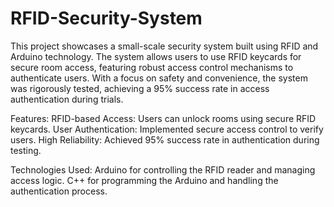 # RFID-Security-System

This project showcases a small-scale security system built using RFID and Arduino technology. The system allows users to use RFID keycards for secure room access, featuring robust access control mechanisms to authenticate users. With a focus on safety and convenience, the system was rigorously tested, achieving a 95% success rate in access authentication during trials.

Features:
RFID-based Access: Users can unlock rooms using secure RFID keycards.
User Authentication: Implemented secure access control to verify users.
High Reliability: Achieved 95% success rate in authentication during testing.

Technologies Used:
Arduino for controlling the RFID reader and managing access logic.
C++ for programming the Arduino and handling the authentication process.

